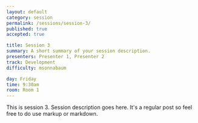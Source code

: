 ```yaml
---
layout: default
category: session
permalink: /sessions/session-3/
published: true
accepted: true

title: Session 3
summary: A short summary of your session description.
presenters: Presenter 1, Presenter 2
track: Development
difficulty: msonnabaum

day: Friday
time: 9:30am
room: Room 1
---
```


This is session 3. Session description goes here. It's a regular post so feel free to do use markup or markdown.
